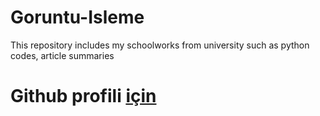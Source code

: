 # Goruntu-Isleme
This repository includes my schoolworks from university such as python codes, article summaries
<h1>Github profili <a href="https://github.com/dctrs">için</a></h1>
